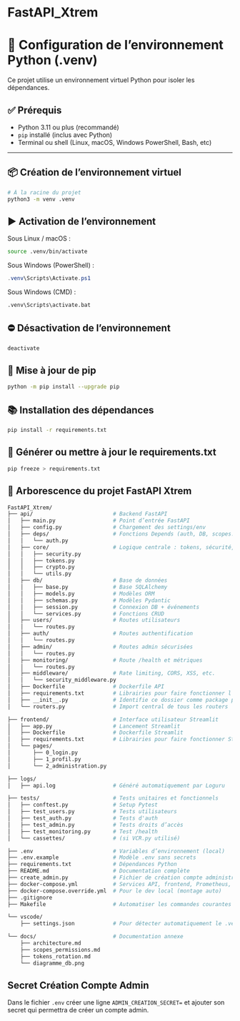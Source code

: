 # FastAPI_Xtrem

# 🐍 Configuration de l’environnement Python (.venv)

Ce projet utilise un environnement virtuel Python pour isoler les dépendances.

## ✅ Prérequis

- Python 3.11 ou plus (recommandé)
- `pip` installé (inclus avec Python)
- Terminal ou shell (Linux, macOS, Windows PowerShell, Bash, etc)

---

## 📦 Création de l’environnement virtuel

```bash
# À la racine du projet
python3 -m venv .venv
```

## ▶️ Activation de l’environnement

Sous Linux / macOS :
```bash
source .venv/bin/activate
```

Sous Windows (PowerShell) :
```powershell
.venv\Scripts\Activate.ps1
```

Sous Windows (CMD) :
```cmd
.venv\Scripts\activate.bat
```

## ⛔ Désactivation de l’environnement

```bash
deactivate
```

## 🚀 Mise à jour de pip

```bash
python -m pip install --upgrade pip
```

## 📚 Installation des dépendances

```bash
pip install -r requirements.txt
```

## 📎 Générer ou mettre à jour le requirements.txt

```bash
pip freeze > requirements.txt
```

## 📁 Arborescence du projet FastAPI Xtrem

```bash
FastAPI_Xtrem/
├── api/                         # Backend FastAPI
│   ├── main.py                  # Point d’entrée FastAPI
│   ├── config.py                # Chargement des settings/env
│   ├── deps/                    # Fonctions Depends (auth, DB, scopes...)
│   │   └── auth.py
│   ├── core/                    # Logique centrale : tokens, sécurité, chiffrement, utils
│   │   ├── security.py
│   │   ├── tokens.py
│   │   ├── crypto.py
│   │   └── utils.py
│   ├── db/                      # Base de données
│   │   ├── base.py              # Base SQLAlchemy
│   │   ├── models.py            # Modèles ORM
│   │   ├── schemas.py           # Modèles Pydantic
│   │   ├── session.py           # Connexion DB + événements
│   │   └── services.py          # Fonctions CRUD
│   ├── users/                   # Routes utilisateurs
│   │   └── routes.py
│   ├── auth/                    # Routes authentification
│   │   └── routes.py
│   ├── admin/                   # Routes admin sécurisées
│   │   └── routes.py
│   ├── monitoring/              # Route /health et métriques
│   │   └── routes.py
│   ├── middleware/              # Rate limiting, CORS, XSS, etc.
│   │   └── security_middleware.py
│   ├── Dockerfile               # Dockerfile API
│   ├── requirements.txt         # Librairies pour faire fonctionner l'API
│   ├── __init__.py              # Identifie ce dossier comme package python
│   └── routers.py               # Import central de tous les routers

├── frontend/                    # Interface utilisateur Streamlit
│   ├── app.py                   # Lancement Streamlit
│   ├── Dockerfile               # Dockerfile Streamlit
│   ├── requirements.txt         # Librairies pour faire fonctionner Streamlit
│   └── pages/
│       ├── 0_login.py
│       ├── 1_profil.py
│       └── 2_administration.py

├── logs/                        
│   ├── api.log                  # Généré automatiquement par Loguru

├── tests/                       # Tests unitaires et fonctionnels
│   ├── conftest.py              # Setup Pytest
│   ├── test_users.py            # Tests utilisateurs
│   ├── test_auth.py             # Tests d'auth
│   ├── test_admin.py            # Tests droits d’accès
│   ├── test_monitoring.py       # Test /health
│   └── cassettes/               # (si VCR.py utilisé)

├── .env                         # Variables d’environnement (local)
├── .env.example                 # Modèle .env sans secrets
├── requirements.txt             # Dépendances Python
├── README.md                    # Documentation complète
├── create_admin.py              # Fichier de création compte administrateur
├── docker-compose.yml           # Services API, frontend, Prometheus, Grafana
├── docker-compose.override.yml  # Pour le dev local (montage auto)
├── .gitignore
├── Makefile                     # Automatiser les commandes courantes (run, test, lint, ...)

└── vscode/                      
    ├── settings.json            # Pour détecter automatiquement le .venv dans VSCode

└── docs/                        # Documentation annexe
    ├── architecture.md
    ├── scopes_permissions.md
    ├── tokens_rotation.md
    └── diagramme_db.png
```

## Secret Création Compte Admin

Dans le fichier `.env` créer une ligne `ADMIN_CREATION_SECRET=` et ajouter son secret qui permettra de créer un compte admin.

